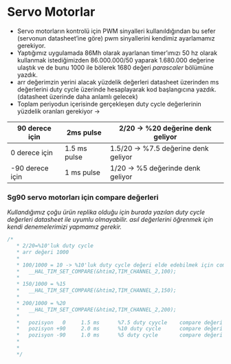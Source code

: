 # Servo Motorlar

- Servo motorların kontrolü için PWM sinyalleri kullanıldığından bu sefer (servonun datasheet’ine göre) pwm sinyallerini kendimiz ayarlamamız gerekiyor.
- Yaptığımız uygulamada 86Mh olarak ayarlanan timer’ımızı 50 hz olarak kullanmak istediğimizden  86.000.000/50 yaparak 1.680.000 değerine ulaştık ve de bunu 1000 ile bölerek 1680 değeri *parascaler* bölümüne yazdık.
- arr değerimzin yerini alacak yüzdelik değerleri datasheet üzerinden ms değerlerini duty cycle üzerinde hesaplayarak kod başlangıcına yazdık. (datasheet üzerinde daha anlamlı gelecek)
- Toplam periyodun içerisinde gerçekleşen duty cycle değerlerinin yüzdelik oranları gerekiyor →

| 90 derece için | 2ms pulse | 2/20 → %20 değerine denk geliyor |
| --- | --- | --- |
| 0 derece için  | 1.5 ms pulse | 1.5/20 → %7.5 değerine denk geliyor |
| -90 derece için | 1 ms pulse | 1/20 → %5 değerinde denk geliyor |

### Sg90 servo motorları için compare değerleri
*Kullandığımız çoğu ürün replika olduğu için burada yazılan duty cycle değerleri datasheet ile uyumlu olmayabilir. asıl değerlerini öğrenmek için kendi denemelerimizi yapmamız gerekir.*

```c
/*
   * 2/20=%10'luk duty cycle
   * arr değeri 1000
   *
   * 100/1000 = 10 -> %10'luk duty cycle değeri elde edebilmek için compare deeğerini 100 vermemiz gerekiyor
   *   __HAL_TIM_SET_COMPARE(&htim2,TIM_CHANNEL_2,100);
   *
   * 150/1000 = %15
   *   __HAL_TIM_SET_COMPARE(&htim2,TIM_CHANNEL_2,150);
   *
   * 200/1000 = %20
   *   __HAL_TIM_SET_COMPARE(&htim2,TIM_CHANNEL_2,200);
   *
   *   pozisyon   0		1.5 ms		%7.5 duty cyycle	compare değeri 75
   *   pozisyon +90		2.0 ms		%10 duty cycle		compare değeri 100
   *   pozisyon	-90		1.0 ms		%5 duty cycle 		compare değeri 50
   *
   *
   */
```
